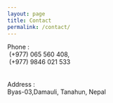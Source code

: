```yaml
---
layout: page
title: Contact
permalink: /contact/
---
```


<p>

  Phone : <br>
  &nbsp;(+977) 065 560 408,<br>	
  &nbsp;(+977) 9846 021 533  <br>
   <br><br>
  Address : <br>
   Byas-03,Damauli, Tanahun, Nepal <br>
</p>
